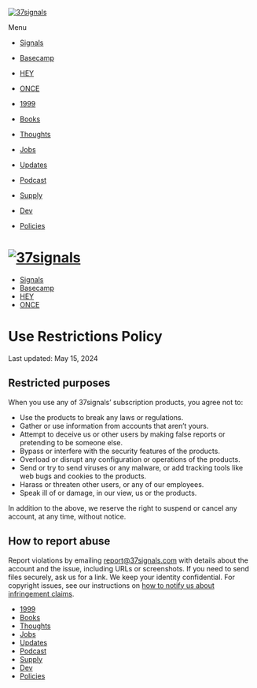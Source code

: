 [![37signals](/assets/images/logo-black.svg)](https://www.hey.com/)

Menu

* [Signals](https://www.hey.com/)
* [Basecamp](https://basecamp.com/)
* [HEY](https://www.hey.com/)
* [ONCE](https://once.com/)

* [1999](https://1999.37signals.com/)
* [Books](https://www.hey.com/books/)
* [Thoughts](https://www.hey.com/thoughts/)
* [Jobs](https://www.hey.com/jobs/)
* [Updates](https://updates.37signals.com/)
* [Podcast](https://www.hey.com/podcast/)
* [Supply](https://supply.37signals.com/)
* [Dev](https://dev.37signals.com/)
* [Policies](https://www.hey.com/policies/)

[![37signals](/assets/images/logo.svg)](https://www.hey.com/)
=============================================================

* [Signals](https://www.hey.com/)
* [Basecamp](https://basecamp.com/)
* [HEY](https://www.hey.com/)
* [ONCE](https://once.com/)

Use Restrictions Policy
=======================

Last updated: May 15, 2024

Restricted purposes
-------------------

When you use any of 37signals’ subscription products, you agree not to:

* Use the products to break any laws or regulations.
* Gather or use information from accounts that aren’t yours.
* Attempt to deceive us or other users by making false reports or pretending to be someone else.
* Bypass or interfere with the security features of the products.
* Overload or disrupt any configuration or operations of the products.
* Send or try to send viruses or any malware, or add tracking tools like web bugs and cookies to the products.
* Harass or threaten other users, or any of our employees.
* Speak ill of or damage, in our view, us or the products.

In addition to the above, we reserve the right to suspend or cancel any account, at any time, without notice.

How to report abuse
-------------------

Report violations by emailing [report@37signals.com](mailto:report@37signals.com) with details about the account and the issue, including URLs or screenshots. If you need to send files securely, ask us for a link. We keep your identity confidential. For copyright issues, see our instructions on [how to notify us about infringement claims](https://www.hey.com/policies/copyright/).

* [1999](https://1999.37signals.com/)
* [Books](https://www.hey.com/books/)
* [Thoughts](https://www.hey.com/thoughts/)
* [Jobs](https://www.hey.com/jobs/)
* [Updates](https://updates.37signals.com/)
* [Podcast](https://www.hey.com/podcast/)
* [Supply](https://supply.37signals.com/)
* [Dev](https://dev.37signals.com/)
* [Policies](https://www.hey.com/policies/)
